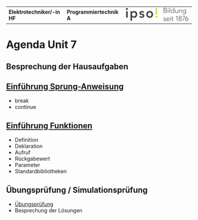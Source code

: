 |                             |                          |                                        |
| --------------------------- | ------------------------ | -------------------------------------- |
| **Elektrotechniker/-in HF** | **Programmiertechnik A** | ![IPSO Logo](./x_gitres/ipso_logo.png) |

# Agenda Unit 7

## Besprechung der Hausaufgaben

## [Einführung Sprung-Anweisung](./sprung.md)

- break
- continue

## [Einführung Funktionen](./funktionen.md)

- Definition
- Deklaration
- Aufruf
- Rückgabewert
- Parameter
- Standardbibliotheken

## Übungsprüfung / Simulationsprüfung

- [Übungsprüfung](https://forms.office.com/Pages/ResponsePage.aspx?id=2r4JNiZUtE2es32JBG0NfoRM6hpPO09Jnu2SLZunS95UMFJGUVowWFQ4SFIwT0hJS1YzSjZUTjdVTC4u)
- Besprechung der Lösungen
